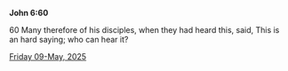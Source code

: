 **John 6:60**

60 Many therefore of his disciples, when they had heard this, said, This is an hard saying; who can hear it?

[Friday 09-May, 2025](https://getbible.net/kjv/John/6/60)
